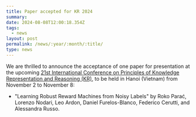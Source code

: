 ```yaml
---
title: Paper accepted for KR 2024
summary: 
date: 2024-08-08T12:00:18.354Z
tags:
  - news
layout: post
permalink: /news/:year/:month/:title/
type: news
---
```

We are thrilled to announce the acceptance of one paper for presentation at the upcoming [21st International Conference on Principles of Knowledge Representation and Reasoning (KR)](https://kr.org/KR2024/), 
to be held in Hanoi (Vietnam) from November 2 to November 8:
* "Learning Robust Reward Machines from Noisy Labels" by Roko Parać, Lorenzo Nodari, Leo Ardon, Daniel Furelos-Blanco, Federico Cerutti, and Alessandra Russo.
